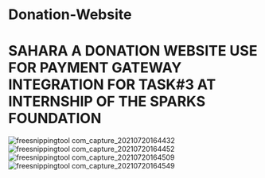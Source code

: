 # Donation-Website
# SAHARA A DONATION WEBSITE USE FOR PAYMENT GATEWAY INTEGRATION FOR TASK#3 AT INTERNSHIP OF THE SPARKS FOUNDATION
![freesnippingtool com_capture_20210720164432](https://user-images.githubusercontent.com/72505248/126315094-2ab36826-64ec-4ef6-ade7-f28d425aebf6.jpg)
![freesnippingtool com_capture_20210720164452](https://user-images.githubusercontent.com/72505248/126315158-e24050e3-19ef-4450-b2ba-7334bffd5ec7.jpg)
![freesnippingtool com_capture_20210720164509](https://user-images.githubusercontent.com/72505248/126315184-6e4be30c-4d3e-496d-9408-551cf0cb7f0f.jpg)
![freesnippingtool com_capture_20210720164549](https://user-images.githubusercontent.com/72505248/126315204-692cc3ca-ec25-475d-8612-30dcadab212e.jpg)
